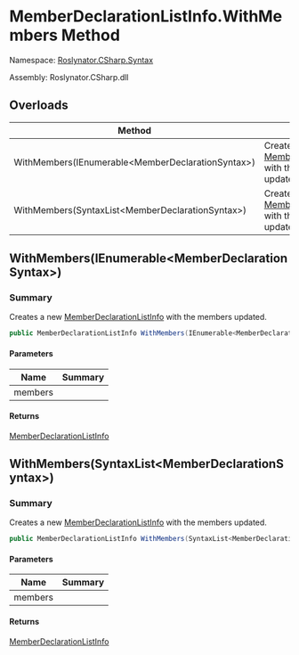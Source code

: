 # MemberDeclarationListInfo\.WithMembers Method

Namespace: [Roslynator.CSharp.Syntax](../../README.md)

Assembly: Roslynator\.CSharp\.dll

## Overloads

| Method | Summary |
| ------ | ------- |
| WithMembers\(IEnumerable\<MemberDeclarationSyntax>\) | Creates a new [MemberDeclarationListInfo](../README.md) with the members updated\. |
| WithMembers\(SyntaxList\<MemberDeclarationSyntax>\) | Creates a new [MemberDeclarationListInfo](../README.md) with the members updated\. |

## WithMembers\(IEnumerable\<MemberDeclarationSyntax>\)

### Summary

Creates a new [MemberDeclarationListInfo](../README.md) with the members updated\.

```csharp
public MemberDeclarationListInfo WithMembers(IEnumerable<MemberDeclarationSyntax> members)
```

#### Parameters

| Name | Summary |
| ---- | ------- |
| members | |

#### Returns

[MemberDeclarationListInfo](../README.md)

## WithMembers\(SyntaxList\<MemberDeclarationSyntax>\)

### Summary

Creates a new [MemberDeclarationListInfo](../README.md) with the members updated\.

```csharp
public MemberDeclarationListInfo WithMembers(SyntaxList<MemberDeclarationSyntax> members)
```

#### Parameters

| Name | Summary |
| ---- | ------- |
| members | |

#### Returns

[MemberDeclarationListInfo](../README.md)

